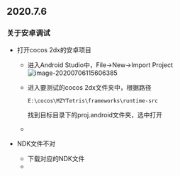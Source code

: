 ## 2020.7.6

### 关于安卓调试

+ 打开cocos 2dx的安卓项目

  + 进入Android Studio中，File->New->Import Project![image-20200706115606385](C:\Users\LG\AppData\Roaming\Typora\typora-user-images\image-20200706115606385.png)

  + 进入要测试的cocos 2dx文件夹中，根据路径

    ```win
    E:\cocos\MZYTetris\frameworks\runtime-src
    ```

    找到目标目录下的proj.android文件夹，选中打开

  + 

+ NDK文件不对

  + 下载对应的NDK文件
  + 